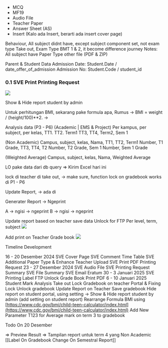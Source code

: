 - MCQ
- MF19
- Audio File
- Teacher Paper
- Answer Sheet (AS)
- Insert (Kalo ada Insert, berarti ada insert cover page)

Behaviour, All subject didnt have, except subject component set, not exam type
Take out, Exam Type BMT 1 & 2, it become difference journey
Notes:
All subject have Paper Type other file (PDF & ZIP)

Parent & Student Data
Admission Date: Student.Date / date_offer_of_admission
Admission No: Student.Code / student_id

### 0.1 SVE Print Printing Request 
![](https://i.imgur.com/9MqBZhU.png)

Show & Hide report student by admin 

Untuk perhitungan BMI, sekarang pake formula apa, Rumus → BMI = weight / (height/100)**2. → 

Analysis data (P3 - P6)
(Academic | EMS & Project) Per kampus, per subject, per kelas, TT1. TT2. Term1 TT3, TT4, Term2, Sem 1

(Non Academic) Campus, subject, kelas, Nama, TT1, TT2, Term1 Number, T1 Grade, TT3, TT4, T2 Number, T2 Grade,  Sem 1 Number, Sem 1 Grade

(Weighted Average) Campus, subject, kelas, Nama, Weighted Average

LO pake data dari db query ⇒ Kirim Excel hari ini 

lock di teacher di take out, → make sure, function lock on gradebook works di P1 - P6 

Update Report, → ada di 

Generater Report → Ngeprint

A → ngisi → ngeprint 
B → ngisi → ngeprint 

Update report based on teacher save data
Unlock for FTP Per level, term, subject
![](https://i.imgur.com/NwDODkj.png)

Add print on Teacher Grade book
![](https://i.imgur.com/MeHiyMB.png)


Timeline Development

16 - 20 Desember 2024 
	SVE Cover Page
	SVE Comment Time Table
	SVE Additional Paper Type & Enhance Teacher Upload
	SVE Print PDF Printing Request
23 - 27 Desember 2024
	SVE Audio File
	SVE Printing Request Summary
	SVE File Summary
	SVE Email Eratum
30 - 3 Januari 2025
	SVE Printing Label
	FTP Unlock
	Grade Book Print PDF
6 - 10 Januari 2025
	Student Mark Analysis
	Take out Lock Gradebook on teacher Portal & Fixing Lock Unlock gradebook
	Update Report on Teacher Save gradebook
	Hide report on student portal, using setting → Show & Hide report student by admin (add setting on student report)
	Rearrange Formula BMI using [https://www.cdc.gov/bmi/child-teen-calculator/index.html](https://www.cdc.gov/bmi/child-teen-calculator/index.html)
	Add New Parameter T123 for Average mark on term 3 to gradebook

Todo On 20 Desember

⇒ Preview Result
⇒ Tampilan report untuk term 4 yang Non Academic [[Label On Gradebook Change On Semestral Report]]